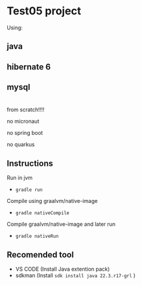 
# Test05 project 

Using:

## java
## hibernate 6
## mysql
#

from scratch!!!!

no micronaut

no spring boot

no quarkus

## Instructions

Run in jvm
- `gradle run`

Compile using graalvm/native-image
- `gradle nativeCompile`

Compile graalvm/native-image and later run
- `gradle nativeRun`

## Recomended tool

- VS CODE (Install Java extention pack)
- sdkman (Install `sdk install java 22.3.r17-grl`  )

